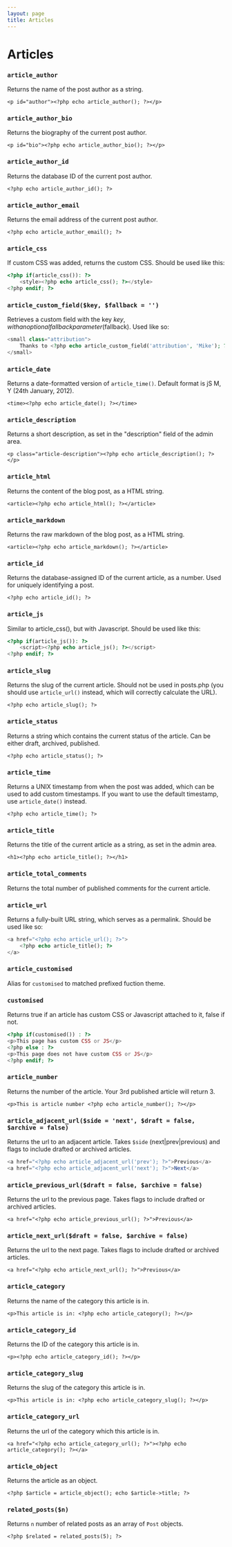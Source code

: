 ```yaml
---
layout: page
title: Articles
---
```


# Articles

### `article_author`

Returns the name of the post author as a string.

`<p id="author"><?php echo article_author(); ?></p>`

### `article_author_bio`

Returns the biography of the current post author.

`<p id="bio"><?php echo article_author_bio(); ?></p>`

### `article_author_id`

Returns the database ID of the current post author.

`<?php echo article_author_id(); ?>`

### `article_author_email`

Returns the email address of the current post author.

`<?php echo article_author_email(); ?>`

### `article_css`

If custom CSS was added, returns the custom CSS. Should be used like this:

``` php
<?php if(article_css()): ?>
    <style><?php echo article_css(); ?></style>
<?php endif; ?>
```

### `article_custom_field($key, $fallback = '')`

Retrieves a custom field with the key $key, with an optional fallback parameter ($fallback). Used like so:

``` php
<small class="attribution">
    Thanks to <?php echo article_custom_field('attribution', 'Mike'); ?>
</small>
```

### `article_date`

Returns a date-formatted version of `article_time()`. Default format is jS M, Y (24th January, 2012).

`<time><?php echo article_date(); ?></time>`

### `article_description`

Returns a short description, as set in the "description" field of the admin area.

`<p class="article-description"><?php echo article_description(); ?></p>`

### `article_html`

Returns the content of the blog post, as a HTML string.

`<article><?php echo article_html(); ?></article>`

### `article_markdown`

Returns the raw markdown of the blog post, as a HTML string.

`<article><?php echo article_markdown(); ?></article>`

### `article_id`

Returns the database-assigned ID of the current article, as a number. Used for uniquely identifying a post.

`<?php echo article_id(); ?>`

### `article_js`

Similar to article_css(), but with Javascript. Should be used like this:

``` php
<?php if(article_js()): ?>
    <script><?php echo article_js(); ?></script>
<?php endif; ?>
```

### `article_slug`

Returns the slug of the current article. Should not be used in posts.php (you should use `article_url()` instead, which will correctly calculate the URL).

`<?php echo article_slug(); ?>`

### `article_status`

Returns a string which contains the current status of the article. Can be either draft, archived, published.

`<?php echo article_status(); ?>`

### `article_time`

Returns a UNIX timestamp from when the post was added, which can be used to add custom timestamps. If you want to use the default timestamp, use `article_date()` instead.

`<?php echo article_time(); ?>`

### `article_title`

Returns the title of the current article as a string, as set in the admin area.

`<h1><?php echo article_title(); ?></h1>`

### `article_total_comments`

Returns the total number of published comments for the current article.

<span class="total-comments"><?php echo article_total_comments(); ?></span>

### `article_url`

Returns a fully-built URL string, which serves as a permalink. Should be used like so:

``` php
<a href="<?php echo article_url(); ?>">
    <?php echo article_title(); ?>
</a>
```

### `article_customised`

Alias for `customised` to matched prefixed fuction theme.

### `customised`

Returns true if an article has custom CSS or Javascript attached to it, false if not.

``` php
<?php if(customised()) : ?>
<p>This page has custom CSS or JS</p>
<?php else : ?>
<p>This page does not have custom CSS or JS</p>
<?php endif; ?>
```

### `article_number`

Returns the number of the article. Your 3rd published article will return 3.

`<p>This is article number <?php echo article_number(); ?></p>`

### `article_adjacent_url($side = 'next', $draft = false, $archive = false)`

Returns the url to an adjacent article. Takes `$side` (next|prev|previous) and flags to include drafted or archived articles.

``` php
<a href="<?php echo article_adjacent_url('prev'); ?>">Previous</a>
<a href="<?php echo article_adjacent_url('next'); ?>">Next</a>
```

### `article_previous_url($draft = false, $archive = false)`

Returns the url to the previous page. Takes flags to include drafted or archived articles.

`<a href="<?php echo article_previous_url(); ?>">Previous</a>`

### `article_next_url($draft = false, $archive = false)`

Returns the url to the next page. Takes flags to include drafted or archived articles.

`<a href="<?php echo article_next_url(); ?>">Previous</a>`

### `article_category`

Returns the name of the category this article is in.

`<p>This article is in: <?php echo article_category(); ?></p>`

### `article_category_id`

Returns the ID of the category this article is in.

`<p><?php echo article_category_id(); ?></p>`

### `article_category_slug`

Returns the slug of the category this article is in.

`<p>This article is in: <?php echo article_category_slug(); ?></p>`

### `article_category_url`

Returns the url of the category which this article is in.

`<a href="<?php echo article_category_url(); ?>"><?php echo article_category(); ?></a>`

### `article_object`

Returns the article as an object.

`<?php $article = article_object(); echo $article->title; ?>`

### `related_posts($n)`

Returns `n` number of related posts as an array of `Post` objects.

`<?php $related = related_posts(5); ?>`
